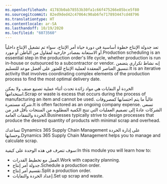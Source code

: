 ```yaml
---
ms.openlocfilehash: 41783b0ab78553b30fa1c66f475266e85bce5f80
ms.sourcegitcommit: 82ed9ded42c47064c90ab6fe717893447cd48796
ms.translationtype: HT
ms.contentlocale: ar-SA
ms.lasthandoff: 10/19/2020
ms.locfileid: "6073560"
---
```

<span data-ttu-id="a2bb6-101">تعد جدولة الإنتاج خطوة أساسية في دورة حياة أمر الإنتاج، سواء تم تشغيل الإنتاج داخلياً أو الاستعانة بمصادر خارجية لمقاول من الباطن أو مورد.</span><span class="sxs-lookup"><span data-stu-id="a2bb6-101">Production scheduling is an essential step in the production order's life cycle, whether production is run in-house or outsourced to a subcontractor or vendor.</span></span> <span data-ttu-id="a2bb6-102">إنه نشاط تكراري يتضمن تنسيق العناصر المعقدة لعملية الإنتاج للعثور على أفضل موعد للتسليم.</span><span class="sxs-lookup"><span data-stu-id="a2bb6-102">It is an iterative activity that involves coordinating complex elements of the production process to find the most optimal delivery date.</span></span>

<span data-ttu-id="a2bb6-103">الخردة أو النفايات هي مواد زائدة تحدث أثناء عملية تصنيع صنف ولا يمكن استخدامها.</span><span class="sxs-lookup"><span data-stu-id="a2bb6-103">Scrap or waste is excess that occurs during the process of manufacturing an item and cannot be used.</span></span> <span data-ttu-id="a2bb6-104">غالباً ما يتم احتسابها كمصروفات شركة مستمرة.</span><span class="sxs-lookup"><span data-stu-id="a2bb6-104">It is often factored as an ongoing company expense.</span></span> <span data-ttu-id="a2bb6-105">تسعى الشركات عادةً إلى تصميم العمليات التي تنتج الكمية المطلوبة من المنتجات بأقل قدر من الخردة والنفقات العامة.</span><span class="sxs-lookup"><span data-stu-id="a2bb6-105">Businesses typically strive to design processes that produce the desired quantity of products with minimal scrap and overhead.</span></span>

<span data-ttu-id="a2bb6-106">تساعدك Dynamics 365 Supply Chain Management على إدارة الخردة وحسابها.</span><span class="sxs-lookup"><span data-stu-id="a2bb6-106">Dynamics 365 Supply Chain Management helps you to manage and calculate scrap.</span></span>

<span data-ttu-id="a2bb6-107">سوف تتعرف في هذه الوحدة على كيفية:</span><span class="sxs-lookup"><span data-stu-id="a2bb6-107">In this module you will learn how to:</span></span>

-   <span data-ttu-id="a2bb6-108">العمل مع تخطيط القدرات.</span><span class="sxs-lookup"><span data-stu-id="a2bb6-108">Work with capacity planning.</span></span>
-   <span data-ttu-id="a2bb6-109">جدولة أمر إنتاج.</span><span class="sxs-lookup"><span data-stu-id="a2bb6-109">Schedule a production order.</span></span>
-   <span data-ttu-id="a2bb6-110">تقسيم أمر إنتاج.</span><span class="sxs-lookup"><span data-stu-id="a2bb6-110">Split a production order.</span></span>
-   <span data-ttu-id="a2bb6-111">إعداد الخردة والنفايات.</span><span class="sxs-lookup"><span data-stu-id="a2bb6-111">Set up scrap and waste.</span></span>
